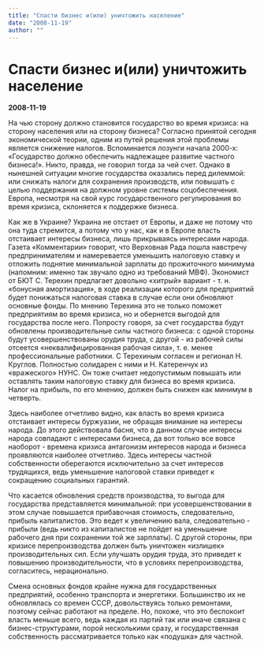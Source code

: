 ```yaml
---
title: "Спасти бизнес и(или) уничтожить население"
date: "2008-11-19"
author: ""
---
```


# Спасти бизнес и(или) уничтожить население

**2008-11-19** 

На чью сторону должно становится государство во время кризиса: на сторону населения или на сторону бизнеса? Согласно принятой сегодня экономической теории, одним из путей решения этой проблемы является снижение налогов. Вспоминается лозунги начала 2000-х: «Государство должно обеспечить надлежащее развитие частного бизнеса!». Никто, правда, не говорил тогда за чей счет. Однако в нынешней ситуации многие государства оказались перед дилеммой: или снижать налоги для сохранения производств, или повышать с целью поддержания на должном уровне системы соцобеспечения. Европа, несмотря на свой курс государственного регулирования во время кризиса, склоняется к поддержке бизнеса.

Как же в Украине? Украина не отстает от Европы, и даже не потому что она туда стремится, а потому что у нас, как и в Европе власть отстаивает интересы бизнеса, лишь прикрываясь интересами народа. Газета «Комментарии» говорит, что Верховная Рада пошла навстречу предпринимателям и намеревается уменьшить налоговую ставку и отложить поднятие минимальной зарплаты до прожиточного минимума (напомним: именно так звучало одно из требований МВФ). Экономист от БЮТ С. Терехин предлагает довольно «хитрый» вариант - т. н. «бонусная амортизация», в ходе реализации которого для предприятий будет понижаться налоговая ставка в случае если они обновляют основные фонды. По мнению Терехина это не только поможет предприятиям во время кризиса, но и обернется выгодой для государства после него. Попросту говоря, за счет государства будут обновлены производительные силы частного бизнеса: с одной стороны будут усовершенствованы орудия труда, с другой - из рабочей силы отсеется «неквалифицированная рабочая сила», т. е. менее профессиональные работники. С Терехиным согласен и регионал Н. Круглов. Полностью солидарен с ними и Н. Катеренчук из «вражеского» НУНС. Он тоже считает недопустимым повышать или оставлять таким налоговую ставку для бизнеса во время кризиса. Налог на прибыль, по его мнению, должен быть снижен как минимум в четверть.

Здесь наиболее отчетливо видно, как власть во время кризиса отстаивает интересы буржуазии, не обращая внимание на интересы народа. До этого действовала басня, что в данном случае интересы народа совпадают с интересами бизнеса, да вот только все вовсе наоборот - времена кризиса антагонизм интересов народа и бизнеса проявляются наиболее отчетливо. Здесь интересы частной собственности оберегаются исключительно за счет интересов трудящихся, ведь уменьшение налоговой ставки приведет к сокращению социальных гарантий.

Что касается обновления средств производства, то выгода для государства представляется минимальной: при усовершенствовании в этом случае повышается прибавочная стоимость, следовательно, прибыль капиталистов. Это ведет к увеличению вала, следовательно - прибыли (ведь никто из капиталистов не пойдет на уменьшение рабочего дня при сохранении той же зарплаты). С другой стороны, при кризисе перепроизводства должен быть уничтожен «излишек» производительных сил. Если улучшать орудия труда, это приведет к повышению производительности, что в условиях перепроизводства, согласитесь, нерационально.

Смена основных фондов крайне нужна для государственных предприятий, особенно транспорта и энергетики. Большинство их не обновлялась со времен СССР, довольствуясь только ремонтами, поэтому сейчас работают на пределе. Но, похоже, что это беспокоит власть меньше всего, ведь каждая из партий так или иначе связана с бизнес-структурами, порой несколькими сразу, и государственная собственность рассматривается только как «подушка» для частной.